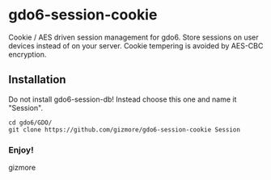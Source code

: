 # gdo6-session-cookie
Cookie / AES driven session management for gdo6.
Store sessions on user devices instead of on your server.
Cookie tempering is avoided by AES-CBC encryption.


## Installation
Do not install gdo6-session-db! Instead choose this one and name it "Session".

    cd gdo6/GDO/
    git clone https://github.com/gizmore/gdo6-session-cookie Session
    
### Enjoy!
gizmore